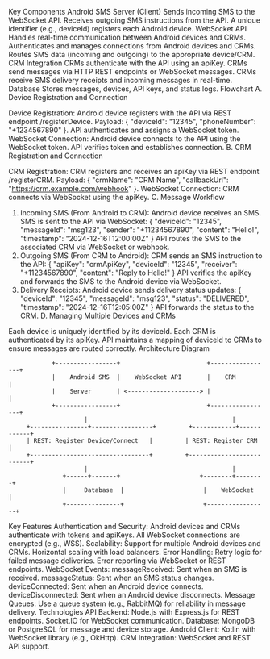 Key Components
Android SMS Server (Client)
Sends incoming SMS to the WebSocket API.
Receives outgoing SMS instructions from the API.
A unique identifier (e.g., deviceId) registers each Android device.
WebSocket API
Handles real-time communication between Android devices and CRMs.
Authenticates and manages connections from Android devices and CRMs.
Routes SMS data (incoming and outgoing) to the appropriate device/CRM.
CRM Integration
CRMs authenticate with the API using an apiKey.
CRMs send messages via HTTP REST endpoints or WebSocket messages.
CRMs receive SMS delivery receipts and incoming messages in real-time.
Database
Stores messages, devices, API keys, and status logs.
Flowchart
A. Device Registration and Connection

Device Registration:
Android device registers with the API via REST endpoint /registerDevice.
Payload: { "deviceId": "12345", "phoneNumber": "+1234567890" }.
API authenticates and assigns a WebSocket token.
WebSocket Connection:
Android device connects to the API using the WebSocket token.
API verifies token and establishes connection.
B. CRM Registration and Connection

CRM Registration:
CRM registers and receives an apiKey via REST endpoint /registerCRM.
Payload: { "crmName": "CRM Name", "callbackUrl": "https://crm.example.com/webhook" }.
WebSocket Connection:
CRM connects via WebSocket using the apiKey.
C. Message Workflow

1. Incoming SMS (From Android to CRM):
Android device receives an SMS.
SMS is sent to the API via WebSocket:
{
  "deviceId": "12345",
  "messageId": "msg123",
  "sender": "+11234567890",
  "content": "Hello!",
  "timestamp": "2024-12-16T12:00:00Z"
}
API routes the SMS to the associated CRM via WebSocket or webhook.
2. Outgoing SMS (From CRM to Android):
CRM sends an SMS instruction to the API:
{
  "apiKey": "crmApiKey",
  "deviceId": "12345",
  "receiver": "+11234567890",
  "content": "Reply to Hello!"
}
API verifies the apiKey and forwards the SMS to the Android device via WebSocket.
3. Delivery Receipts:
Android device sends delivery status updates:
{
  "deviceId": "12345",
  "messageId": "msg123",
  "status": "DELIVERED",
  "timestamp": "2024-12-16T12:05:00Z"
}
API forwards the status to the CRM.
D. Managing Multiple Devices and CRMs

Each device is uniquely identified by its deviceId.
Each CRM is authenticated by its apiKey.
API maintains a mapping of deviceId to CRMs to ensure messages are routed correctly.
Architecture Diagram



                +-----------------+                        +-----------------+
                |    Android SMS  |    WebSocket API       |    CRM          |
                |    Server       | <--------------------> |                 |
                +-----------------+                        +-----------------+
                         |                                        |
         +----------------+-----------------+         +------------+------------+
         | REST: Register Device/Connect   |         | REST: Register CRM       |
         +---------------------------------+         +--------------------------+
                         |                                        |
                   +------+-------+                      +--------+--------+
                   |     Database  |                      |    WebSocket    |
                   +---------------+                      +-----------------+


                   
Key Features
Authentication and Security:
Android devices and CRMs authenticate with tokens and apiKeys.
All WebSocket connections are encrypted (e.g., WSS).
Scalability:
Support for multiple Android devices and CRMs.
Horizontal scaling with load balancers.
Error Handling:
Retry logic for failed message deliveries.
Error reporting via WebSocket or REST endpoints.
WebSocket Events:
messageReceived: Sent when an SMS is received.
messageStatus: Sent when an SMS status changes.
deviceConnected: Sent when an Android device connects.
deviceDisconnected: Sent when an Android device disconnects.
Message Queues:
Use a queue system (e.g., RabbitMQ) for reliability in message delivery.
Technologies
API Backend:
Node.js with Express.js for REST endpoints.
Socket.IO for WebSocket communication.
Database:
MongoDB or PostgreSQL for message and device storage.
Android Client:
Kotlin with WebSocket library (e.g., OkHttp).
CRM Integration:
WebSocket and REST API support.
